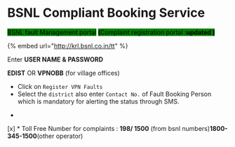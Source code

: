 # BSNL Compliant Booking Service

&#x20; <mark style="background-color:green;">BSNL fault Management portal</mark>  <mark style="background-color:green;"></mark><mark style="background-color:green;">**(**</mark><mark style="background-color:green;">Complaint registration portal :</mark><mark style="background-color:green;">**updated )**</mark>

{% embed url="http://krl.bsnl.co.in/tt" %}

Enter **USER NAME & PASSWORD**&#x20;

**EDIST** OR **VPNOBB** (for village offices)

* Click on `Register VPN Faults`
* Select the `district` also enter `Contact No.` of Fault Booking Person which is mandatory for alerting the status through SMS.

<!---->

*
[x]   * Toll Free Number for complaints : **198/ 1500** (from bsnl numbers)**1800-345-1500**(other operator)

